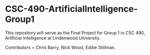 # CSC-490-ArtificialIntelligence-Group1
 This repository will serve as the Final Project for Group 1 in CSC 490, Artificial Intelligence at Lindenwood University.

 Contributors = Chris Barry, Nick Wood, Eddie Stillman.
